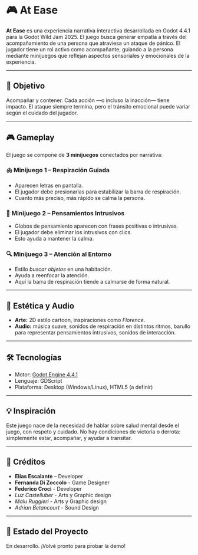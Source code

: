# 🎮 At Ease

**At Ease** es una experiencia narrativa interactiva desarrollada en Godot 4.4.1 para la Godot Wild Jam 2025. El juego busca generar empatía a través del acompañamiento de una persona que atraviesa un ataque de pánico. El jugador tiene un rol activo como acompañante, guiando a la persona mediante minijuegos que reflejan aspectos sensoriales y emocionales de la experiencia.

---

## 🌿 Objetivo

Acompañar y contener. Cada acción —o incluso la inacción— tiene impacto. El ataque siempre termina, pero el tránsito emocional puede variar según el cuidado del jugador.

---

## 🎮 Gameplay

El juego se compone de **3 minijuegos** conectados por narrativa:

### 🫁 Minijuego 1 – Respiración Guiada
- Aparecen letras en pantalla.
- El jugador debe presionarlas para estabilizar la barra de respiración.
- Cuanto más preciso, más rápido se calma la persona.

### 💭 Minijuego 2 – Pensamientos Intrusivos
- Globos de pensamiento aparecen con frases positivas o intrusivas.
- El jugador debe eliminar los intrusivos con clics.
- Esto ayuda a mantener la calma.

### 🔍 Minijuego 3 – Atención al Entorno
- Estilo *buscar objetos* en una habitación.
- Ayuda a reenfocar la atención.
- Aquí la barra de respiración tiende a calmarse de forma natural.

---

## 🎨 Estética y Audio

- **Arte:** 2D estilo cartoon, inspiraciones como *Florence*.
- **Audio:** música suave, sonidos de respiración en distintos ritmos, barullo para representar pensamientos intrusivos, sonidos de interacción.

---

## 🛠️ Tecnologías

- Motor: [Godot Engine 4.4.1](https://godotengine.org/)
- Lenguaje: GDScript
- Plataforma: Desktop (Windows/Linux), HTML5 (a definir)

---

## 💡 Inspiración

Este juego nace de la necesidad de hablar sobre salud mental desde el juego, con respeto y cuidado. No hay condiciones de victoria o derrota: simplemente estar, acompañar, y ayudar a transitar.

---

## 👥 Créditos

- **Elías Escalante** – Developer
- **Fernanda Di Zoccolo** - Game Designer
- **Federico Croci** - Developer
- *Luz Castelluber* - Arts y Graphic design
- *Malu Ruggieri* -  Arts y Graphic design
- *Adrian Betancourt* - Sound Design

---


## 🚧 Estado del Proyecto

En desarrollo. ¡Volvé pronto para probar la demo!
